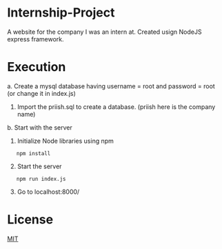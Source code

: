 # Internship-Project
A website for the company I was an intern at.
Created usign NodeJS express framework.

# Execution
  a. Create a mysql database having username = root and password = root (or change it in index.js)
     
  1. Import the priish.sql to create a database. (priish here is the company name)

  b. Start with the server

  1. Initialize Node libraries using npm

  ```console
     npm install
  ```

  2. Start the server

  ```console
     npm run index.js
  ```

  3. Go to localhost:8000/
    
# License
  [MIT](https://github.com/nishanths/license/blob/master/LICENSE)
